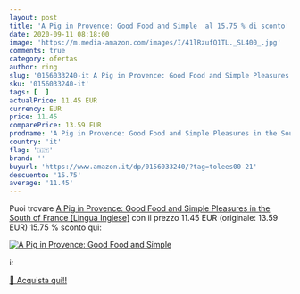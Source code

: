 ```yaml
---
layout: post
title: 'A Pig in Provence: Good Food and Simple  al 15.75 % di sconto'
date: 2020-09-11 08:18:00
image: 'https://m.media-amazon.com/images/I/41lRzufQ1TL._SL400_.jpg'
comments: true
category: ofertas
author: ring
slug: '0156033240-it A Pig in Provence: Good Food and Simple Pleasures in the...'
sku: '0156033240-it'
tags: [  ]
actualPrice: 11.45 EUR
currency: EUR
price: 11.45
comparePrice: 13.59 EUR
prodname: 'A Pig in Provence: Good Food and Simple Pleasures in the South of France [Lingua Inglese]'
country: 'it'
flag: '🇮🇹'
brand: ''
buyurl: 'https://www.amazon.it/dp/0156033240/?tag=tolees00-21'
descuento: '15.75'
average: '11.45'
---
```


Puoi trovare [A Pig in Provence: Good Food and Simple Pleasures in the South of France [Lingua Inglese]](https://www.amazon.it/dp/0156033240/?tag=tolees00-21) con il prezzo 11.45 EUR (originale: 13.59 EUR) 15.75 % sconto qui:

[![A Pig in Provence: Good Food and Simple ](https://m.media-amazon.com/images/I/41lRzufQ1TL._SL400_.jpg)](https://www.amazon.it/dp/0156033240/?tag=tolees00-21)

ℹ️:


[🛒 Acquista qui!!](https://www.amazon.it/dp/0156033240/?tag=tolees00-21)
